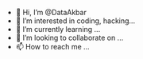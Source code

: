 - 👋 Hi, I’m @DataAkbar
- 👀 I’m interested in coding, hacking...
- 🌱 I’m currently learning ...
- 💞️ I’m looking to collaborate on ...
- 📫 How to reach me ...

<!---
DataAkbar/DataAkbar is a ✨ special ✨ repository because its `README.md` (this file) appears on your GitHub profile.
You can click the Preview link to take a look at your changes.
--->
